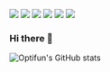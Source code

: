 [![](https://img.shields.io/badge/-@Optifun-%23181717?style=flat-square&logo=github)](https://github.com/Optifun)
[![](https://img.shields.io/badge/-@dmitry__fr-%23181717?style=flat-square&logo=gitlab)](https://gitlab.com/Optifun)
[![](https://img.shields.io/badge/--512bd4?style=flat-square&logo=dotnet)]()
[![](https://img.shields.io/badge/--353535?style=flat-square&logo=unity)]()
[![](https://img.shields.io/badge/--353535?style=flat-square&logo=javascript)]()
[![](https://img.shields.io/badge/--353535?style=flat-square&logo=react)]()
<!--
[![](https://img.shields.io/badge/--353535?style=flat-square&logo=typescript)]()
-->

### Hi there 👋

<!--
**Optifun/Optifun** is a ✨ _special_ ✨ repository because its `README.md` (this file) appears on your GitHub profile.

Here are some ideas to get you started:

- 🔭 I’m currently working on ...
- 🌱 I’m currently learning ...
- 👯 I’m looking to collaborate on ...
- 🤔 I’m looking for help with ...
- 💬 Ask me about ...
- 📫 How to reach me: ...
- 😄 Pronouns: ...
- ⚡ Fun fact: ...
-->

![Optifun's GitHub stats](https://github-readme-stats.vercel.app/api?username=optifun&show_icons=true&theme=material-palenight)
